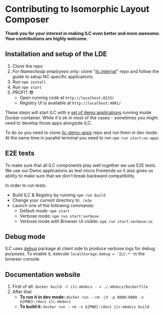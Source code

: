 # Contributing to Isomorphic Layout Composer

**Thank you for your interest in making ILC even better and more awesome. Your contributions are highly welcome.**

## Installation and setup of the LDE
1. Clone the repo
1. _For Namecheap employees only_: clone 
"[ilc.internal](https://git.namecheap.net/projects/RND/repos/ilc.internal/browse)" 
repo and follow the guide to setup NC specific applications.
1. Run `npm install`
1. Run `npm start`
1. PROFIT 😎
    * Open running code at `http://localhost:8233/`
    * Registry UI is available at `http://localhost:4001/`
    
These steps will start ILC with a [set of demo applications](https://github.com/namecheap/ilc-demo-apps) running inside
Docker container. While it's ok in most of the cases - sometimes you might need to develop those apps alongside ILC.

To do so you need to clone [ilc-demo-apps](https://github.com/namecheap/ilc-demo-apps) repo and run them in dev mode.
At the same time in parallel terminal you need to run `npm run start:no-apps`

## E2E tests

To make sure that all ILC components play well together we use E2E tests. We use our Demo applications as test micro frontends 
so it also gives us ability to make sure that we don't break backward compatibility.

In order to run tests:

* Build ILC & Registry by running `npm run build`
* Change your current directory to `./e2e`
* Launch one of the following commands:
    * Default mode: `npm start`
    * Verbose mode: `npm run start:verbose`
    * Verbose mode with Browser UI visible: `npm run start:verbose:ui`

## Debug mode

ILC uses [debug](https://www.npmjs.com/package/debug) package at client side to produce
verbose logs for debug purposes. 
To enable it, execute `localStorage.debug = 'ILC:*'` in the browser console.

## Documentation website

1. First of all: `docker build -t ilc-mkdocs - < ./.mkdocs/Dockerfile`
1. After that 
    * **To run it in dev mode:** `docker run --rm -it -p 8000:8000 -v ${PWD}:/docs ilc-mkdocs`
    * **To build it:** `docker run --rm -v ${PWD}:/docs ilc-mkdocs build`
